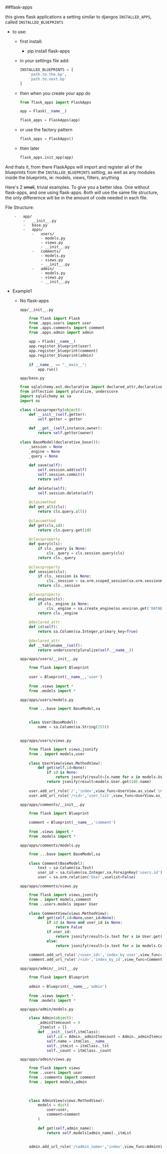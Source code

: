 ##flask-apps

this gives flask applications a setting similar to djangos `INSTALLED_APPS`,
called `INSTALLED_BLUEPRINTS`

- to use:
    - first install:
        
        - pip install flask-apps

    - in your settings file add:
        ```python
        INSTALLED_BLUEPRINTS = [
            'path.to.the.bp',
            'path.to.next.bp'
        ]
        ```

    - then when you create your app do
        ```python
        from flask_apps import FlaskApps

        app = Flask(__name__)

        flask_apps = FlaskApps(app)
    
        ```

    - or use the factory pattern
        ```python
        flask_apps = FlaskApps()
        ```

    - then later
        ```python
        flask_apps.init_app(app)
        ```

And thats it, from there FlaskApps will import and register all of the blueprints from the `INSTALLED_BLUEPRINTS` setting, as well as any modules inside the blueprints, ie: models, views, filters, anything

Here's 2 ~~small~~, trivial examples. To give you a better idea. One without flask-apps, and one using flask-apps.
Both will use the same file structure, the only differernce will be in the amount of code needed in each file.

File Structure:
```
    -   app/
        -   __init__.py
        -   base.py
        -   apps/
            -   users/
                - models.py
                - views.py
                - __init__.py
            -   comments/
                - models.py
                - views.py
                - __init__.py
            -   admin/
                - models.py
                - views.py
                - __init__.py
```
- Example1
    - No flask-apps  
    
        `app/__init__.py`
        ```python
            from flask import Flask
            from .apps.users import user
            from .apps.comments import comment
            from .apps.admin import admin
            
            app = Flask(__name__)
            app.register_blueprint(user)
            app.register_blueprint(comment)
            app.register_blueprint(admin)
            
            if __name__ == "__main__":
                app.run()
        ```
        `app/base.py`
        ```python
        from sqlalchemy.ext.declarative import declared_attr,declarative_base
        from inflection import pluralize, underscore
        import sqlalchemy as sa
        import os
        
        class classproperty(object):
            def __init__(self,getter):
                self.getter = getter
                
            def __get__(self,instance,owner):
                return self.getter(owner)
                
        class BaseModel(declarative_base()):
            _session = None
            _engine = None
            _query = None
            
            def save(self):
                self.session.add(self)
                self.session.commit()
                return self
            
            def delete(self):
                self.session.delete(self)
                
            @classmethod
            def get_all(cls):
                return cls.query.all()
                
            @classmethod
            def get(cls,id):
                return cls.query.get(id)
                
            @classproperty
            def query(cls):
                if cls._query is None:
                    cls._query = cls.session.query(cls)
                return cls._query
                
            @classproperty
            def session(cls):
                if cls._session is None:
                    cls._session = sa.orm.scoped_session(sa.orm.sessionmaker(bind=cls.engine))
                return cls._session
        
            @classproperty
            def engine(cls):
                if cls._engine is None:
                    cls._engine = sa.create_engine(os.environ.get('DATABASE_URI','sqlite:///test.db'))
                return cls._engine
            
            @declared_attr
            def id(self):
                return sa.Column(sa.Integer,primary_key=True)
                
            @declared_attr
            def __tablename__(self):
                return underscore(pluralize(self.__name__))
        ```
        `app/apps/users/__init__.py`
        ```python
            from flask import Blueprint
            
            user = Blueprint(__name__,'user')
            
            from .views import *
            from .models import *
        ```
        `app/apps/users/models.py`
        ```python
            from ...base import BaseModel,sa
            
            
            class User(BaseModel):
                name = sa.Column(sa.String(255))
                
        ```
        `app/apps/users/views.py`
        ```python
            from flask import views,jsonify
            from . import models,user
            
            class UserView(views.MethodView):
                def get(self,id=None):
                    if id is None:
                        return jsonify(result=[x.name for x in models.User.get_all()])
                    return jsonify(result=models.User.get(id).name)
            
            user.add_url_rule('/','index',view_func=UserView.as_view('index'))
            user.add_url_rule('/<id>','user_list',view_func=UserView.as_view('list'))
        ```
        `app/apps/comments/__init__.py`
        ```python
            from flask import Blueprint
            
            comment = Blueprint(__name__,'comment')
            
            from .views import *
            from .models import *
        ```
        `app/apps/comments/models.py`
        ```python
            from ...base import BaseModel,sa
            
            class Comment(BaseModel):
                text = sa.Column(sa.Text)
                user_id = sa.Column(sa.Integer,sa.ForeignKey('users.id'))
                user = sa.orm.relation('User',uselist=False)
        ```
        `app/apps/comments/views.py`
        ```python
            from flask import views,jsonify
            from . import models,comment
            from ..users.models impoer User
            
            class CommentView(views.MethodView):
                def get(self,id=None,user_id=None):
                    if id is None and user_id is None:
                        return False
                    if user_id:
                        return jsonify(result=[x.text for x in User.get(user_id).comments])
                    else:
                        return jsonify(result=[x.text for x in models.Comment.get_all()])
            
            comment.add_url_rule('/<user_id>','index_by_user',view_func=CommentView.as_view('cmt_by_user'))
            comment.add_url_rule('/<id>','index_by_id',view_func=CommentView.as_view('cmt_by_idx'))
        ```
        `app/apps/admin/__init__.py`
        ```python
            from flask import Blueprint
            
            admin = Blueprint(__name__,'admin')
            
            from .views import *
            from .models import *
        ```
        `app/apps/admin/models.py`
        ```python
            class Admin(object):
                _adminItemcount = 0
                _Itemlst = []
                def __init__(self,itmClass):
                    self.id = Admin._adminItemcount = Admin._adminItemcount + 1
                    self.name = itmClas.__name__
                    self._itmLst = itmClass._lst
                    self._count = itmClass._count
        ```
        `app/apps/admin/views.py`
        ```python
            from flask import views
            from ..users import user
            from ..comments import comment
            from . import models,admin
            
            
            
            class AdminView(views.MethodView):
                models = dict(
                    user=user,
                    comment=comment
                )
            
                def get(self,admin_name):
                    return self.models[admin_name]._itmLst
                    
            
            admin.add_url_rule('/<admin_name>','index',view_func=AdminView.as_view('index'))
        ```
